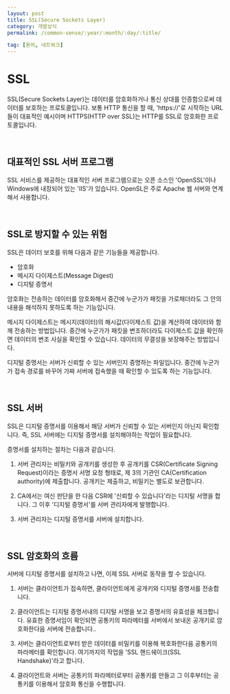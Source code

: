 ```yaml
---
layout: post
title: SSL(Secure Sockets Layer)
category: 개발상식
permalink: /common-sense/:year/:month/:day/:title/

tag: [용어, 네트워크]
---
```

# SSL

SSL(Secure Sockets Layer)는 데이터를 암호화하거나 통신 상대를 인증함으로써 데이터를 보호하는 프로토콜입니다. 보통 HTTP 통신을 할 때, 'https://'로 시작하는 URL들이 대표적인 예시이며 HTTPS(HTTP over SSL)는 HTTP를 SSL로 암호화한 프로토콜입니다.

<br>

## 대표적인 SSL 서버 프로그램

SSL 서비스를 제공하는 대표적인 서버 프로그램으로는 오픈 소스인 'OpenSSL'이나 Windows에 내장되어 있는 'IIS'가 있습니다. OpenSL은 주로 Apache 웹 서버와 연계해서 사용합니다.

<br>

## SSL로 방지할 수 있는 위험

SSL은 데이터 보호를 위해 다음과 같은 기능들을 제공합니다.

* 암호화
* 메시지 다이제스트(Message Digest)
* 디지털 증명서

암호화는 전송하는 데이터를 암호화해서 중간에 누군가가 패킷을 가로채더라도 그 안의 내용을 해석하지 못하도록 하는 기능입니다.

메시지 다이제스트는 메시지(데이터)의 해시값(다이제스트 값)을 계산하여 데이터와 함께 전송하는 방법입니다. 중간에 누군가가 패킷을 변조하더라도 다이제스트 값을 확인하면 데이터의 변조 사실을 확인할 수 있습니다. 데이터의 무결성을 보장해주는 방법입니다.

디지털 증명서는 서버가 신뢰할 수 있는 서버인지 증명하는 파일입니다. 중간에 누군가가 접속 경로를 바꾸어 가짜 서버에 접속했을 때 확인할 수 있도록 하는 기능입니다.

<br>

## SSL 서버

SSL은 디지털 증명서를 이용해서 해당 서버가 신뢰할 수 있는 서버인지 아닌지 확인합니다. 즉, SSL 서버에는 디지털 증명서를 설치해야하는 작업이 필요합니다.

증명서를 설치하는 절차는 다음과 같습니다.

1. 서버 관리자는 비밀키와 공개키를 생성한 후 공개키를 CSR(Certificate Signing Request)이라는 증명서 서명 요청 형태로, 제 3의 기관인 CA(Certification authority)에 제출합니다. 공개키는 제출하고, 비밀키는 별도로 보관합니다.

2. CA에서는 여신 판단을 한 다음 CSR에 '신뢰할 수 있습니다'라는 디지털 서명을 합니다. 그 이후 '디지털 증명서'를 서버 관리자에게 발행합니다.

3. 서버 관리자는 디지털 증명서를 서버에 설치합니다.

<br>

## SSL 암호화의 흐름

서버에 디지털 증명서를 설치하고 나면, 이제 SSL 서버로 동작을 할 수 있습니다.

1. 서버는 클라이언트가 접속하면, 클라이언트에게 공개키와 디지털 증명서를 전송합니다.

2. 클라이언트는 디지털 증명서내의 디지털 서명을 보고 증명서의 유효성을 체크합니다. 유효한 증명서임이 확인되면 공통키의 파라메터를 서버에서 보내온 공개키로 암호화한다음 서버에 전송합니다.. 

3. 서버는 클라이언트로부터 받은 데이터를 비밀키를 이용해 복호화한다음 공통키의 파라메터를 확인합니다. 여기까지의 작업을 'SSL 핸드쉐이크(SSL Handshake)'라고 합니다.

4. 클라이언트와 서버는 공통키의 파라메터로부터 공통키를 만들고 그 이후부터는 공통키를 이용해서 암호화 통신을 수행합니다.